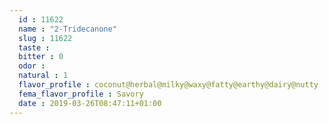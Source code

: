 ```yaml
---
  id : 11622
  name : "2-Tridecanone"
  slug : 11622
  taste : 
  bitter : 0
  odor : 
  natural : 1
  flavor_profile : coconut@herbal@milky@waxy@fatty@earthy@dairy@nutty
  fema_flavor_profile : Savory
  date : 2019-03-26T08:47:11+01:00
---
```



